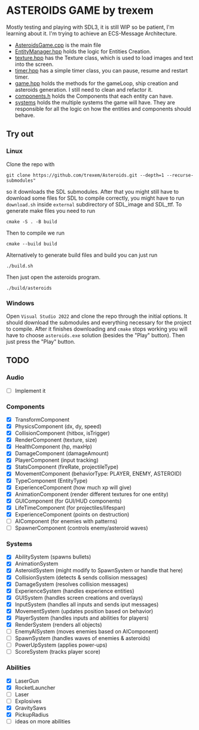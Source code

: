 # ASTEROIDS GAME by trexem
Mostly testing and playing with SDL3, it is still WIP so be patient, I'm learning about it. I'm trying to achieve an ECS-Message Architecture.

* [AsteroidsGame.cpp](https://github.com/trexem/Asteroids/blob/master/src/AsteroidsGame.cpp) is the main file
* [EntityManager.hpp](https://github.com/trexem/Asteroids/blob/master/include/EntityManager.h) holds the logic for Entities Creation.
* [texture.hpp](https://github.com/trexem/Asteroids/blob/master/include/texture.hpp) has the Texture class, which is used to load images and text into the screen.
* [timer.hpp](https://github.com/trexem/Asteroids/blob/master/include/timer.hpp) has a simple timer class, you can pause, resume and restart timer.
* [game.hpp](https://github.com/trexem/Asteroids/blob/master/include/game.hpp) holds the methods for the gameLoop, ship creation and asteroids generation. I still need to clean and refactor it.
* [components.h](https://github.com/trexem/Asteroids/blob/master/include/Components.h) holds the Components that each entity can have.
* [systems](https://github.com/trexem/Asteroids/tree/master/include/systems) holds the multiple systems the game will have. They are responsible for all the logic on how the entities and components should behave.


## Try out
### Linux
Clone the repo with
```shell
git clone https://github.com/trexem/Asteroids.git --depth=1 --recurse-submodules"
``` 
so it downloads the SDL submodules. After that you might still have to download some files for SDL to compile correctly, you might have to run `download.sh` inside `external` subdirectory of SDL_image and SDL_ttf. 
To generate make files you need to run
```shell
cmake -S . -B build
```
Then to compile we run 
```shell
cmake --build build
```
Alternatively to generate build files and build you can just run
```shell
./build.sh
```
Then just open the asteroids program.
```shell
./build/asteroids
```
### Windows
Open `Visual Studio 2022` and clone the repo through the initial options. It should download the submodules and everything necessary for the project to compile. 
After it finishes downloading and `cmake` stops working you will have to choose `asteroids.exe` solution (besides the "Play" button). Then just press the "Play" button.

## TODO
### Audio
 - [ ] Implement it
### Components
 - [X] TransformComponent 
 - [X] PhysicsComponent (dx, dy, speed)
 - [X] CollisionComponent (hitbox, isTrigger)
 - [X] RenderComponent (texture, size)
 - [X] HealthComponent (hp, maxHp)
 - [X] DamageComponent (damageAmount)
 - [X] PlayerComponent (input tracking)
 - [X] StatsComponent (fireRate, projectileType)
 - [X] MovementComponent (behaviorType: PLAYER, ENEMY, ASTEROID)
 - [X] TypeComponent (EntityType)
 - [X] ExperienceComponent (how much xp will give)
 - [X] AnimationComponent (render different textures for one entity)
 - [X] GUIComponent (for GUI/HUD components)
 - [X] LifeTimeComponent (for projectiles/lifespan)
 - [X] ExperienceComponent (points on destruction)
 - [ ] AIComponent (for enemies with patterns)
 - [ ] SpawnerComponent (controls enemy/asteroid waves)
 ### Systems
 - [X] AbilitySystem (spawns bullets)
 - [X] AnimationSystem
 - [X] AsteroidSystem (might modify to SpawnSystem or handle that here)
 - [X] CollisionSystem (detects & sends collision messages)
 - [X] DamageSystem (resolves collision messages)
 - [X] ExperienceSystem (handles experience entities)
 - [X] GUISystem (handles screen creations and overlays)
 - [X] InputSystem (handles all inputs and sends iput messages)
 - [X] MovementSystem (updates position based on behavior)
 - [X] PlayerSystem (handles inputs and abilities for players)
 - [X] RenderSystem (renders all objects)
 - [ ] EnemyAISystem (moves enemies based on AIComponent)
 - [ ] SpawnSystem (handles waves of enemies & asteroids)
 - [ ] PowerUpSystem (applies power-ups)
 - [ ] ScoreSystem (tracks player score)
### Abilities
 - [X] LaserGun
 - [X] RocketLauncher
 - [ ] Laser
 - [ ] Explosives
 - [X] GravitySaws
 - [X] PickupRadius
 - [ ] ideas on more abilities
